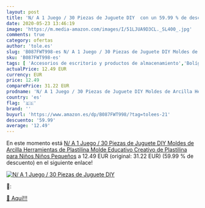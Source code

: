 ```yaml
---
layout: post
title: 'N/ A 1 Juego / 30 Piezas de Juguete DIY  con un 59.99 % de descuento'
date: 2020-05-23 13:46:19
image: 'https://m.media-amazon.com/images/I/51LJUA9D3CL._SL400_.jpg'
comments: true
category: ofertas
author: 'tole.es'
slug: 'B087FWT998-es N/ A 1 Juego / 30 Piezas de Juguete DIY Moldes de Arcilla...'
sku: 'B087FWT998-es'
tags: [ 'Accesorios de escritorio y productos de almacenamiento','Bolígrafos, lápices y útiles de escritura','Costura y manualidades','Dibujo','Estuches escolares','Hogar y cocina','Lápices','Marcadores','Material de oficina','Materiales de dibujo','Materiales, organizadores y dispensadores de escritorio','Oficina y papelería','Portaminas','Rotuladores y subrayadores','Subrayadores','plastilina', ]
actualPrice: 12.49 EUR
currency: EUR
price: 12.49
comparePrice: 31.22 EUR
prodname: 'N/ A 1 Juego / 30 Piezas de Juguete DIY Moldes de Arcilla Herramientas de Plastilina Molde Educativo Creativo de Plastilina para Niños Niños Pequeños'
country: 'es'
flag: '🇪🇸'
brand: ''
buyurl: 'https://www.amazon.es/dp/B087FWT998/?tag=tolees-21'
descuento: '59.99'
average: '12.49'
---
```


En este momento está [N/ A 1 Juego / 30 Piezas de Juguete DIY Moldes de Arcilla Herramientas de Plastilina Molde Educativo Creativo de Plastilina para Niños Niños Pequeños](https://www.amazon.es/dp/B087FWT998/?tag=tolees-21) a 12.49 EUR (original: 31.22 EUR) (59.99 %  de descuento) en el siguiente enlace!

[![N/ A 1 Juego / 30 Piezas de Juguete DIY ](https://m.media-amazon.com/images/I/51LJUA9D3CL._SL400_.jpg)](https://www.amazon.es/dp/B087FWT998/?tag=tolees-21)

🔎:


[🛒 Aquí!!!](https://www.amazon.es/dp/B087FWT998/?tag=tolees-21)
